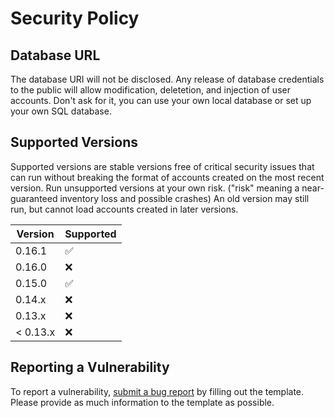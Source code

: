 # Security Policy

## Database URL

The database URI will not be disclosed. Any release of database credentials to the public will allow modification, deletetion, and injection of user accounts. Don't ask for it, you can use your own local database or set up your own SQL database.

## Supported Versions

Supported versions are stable versions free of critical security issues that can run without breaking the format of accounts created on the most recent version. Run unsupported versions at your own risk. ("risk" meaning a near-guaranteed inventory loss and possible crashes) An old version may still run, but cannot load accounts created in later versions.

| Version  | Supported          |
| -------  | ------------------ |
| 0.16.1   | :white_check_mark: |
| 0.16.0   | :x:                |
| 0.15.0   | :white_check_mark: |
| 0.14.x   | :x:                |
| 0.13.x   | :x:                |
| < 0.13.x | :x:                |

## Reporting a Vulnerability

To report a vulnerability, [submit a bug report](https://github.com/definitely-nobody-is-here/Mountain_Guarder/issues/new?assignees=&labels=bug&template=bug-report.md&title=BUG+-+%5BSummary+here%5D) by filling out the template. Please provide as much information to the template as possible.